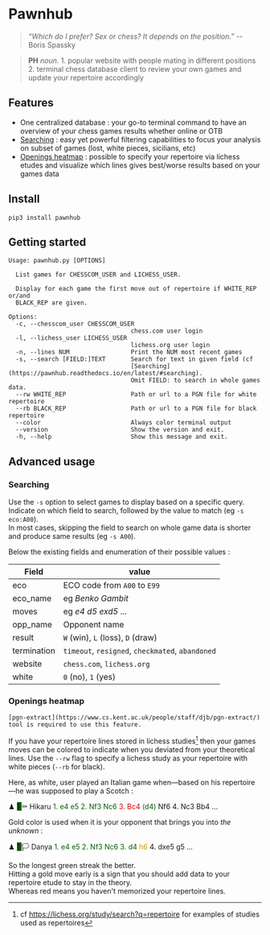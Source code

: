 # Pawnhub

> _“Which do I prefer? Sex or chess? It depends on the position.”_ -- Boris Spassky

> **PH** *noun.* 1. popular website with people mating in different positions 2. terminal chess database client to review your own games and update your repertoire accordingly

## Features

- One centralized database : your go-to terminal command to have an overview of your chess games results whether online or OTB
- [Searching](https://pawnhub.readthedocs.io/en/latest/index.html#searching) : easy yet powerful filtering capabilities to focus your analysis on subset of games (lost, white pieces, sicilians, etc)
- [Openings heatmap](https://pawnhub.readthedocs.io/en/latest/index.html#openings-heatmap) : possible to specify your repertoire via lichess etudes and visualize which lines gives best/worse results based on your games data

## Install

`pip3 install pawnhub`


## Getting started

```text
Usage: pawnhub.py [OPTIONS]

  List games for CHESSCOM_USER and LICHESS_USER.

  Display for each game the first move out of repertoire if WHITE_REP or/and
  BLACK_REP are given.

Options:
  -c, --chesscom_user CHESSCOM_USER
                                  chess.com user login
  -l, --lichess_user LICHESS_USER
                                  lichess.org user login
  -n, --lines NUM                 Print the NUM most recent games
  -s, --search [FIELD:]TEXT       Search for text in given field (cf
                                  [Searching](https://pawnhub.readthedocs.io/en/latest/#searching).
                                  Omit FIELD: to search in whole games data.
  --rw WHITE_REP                  Path or url to a PGN file for white repertoire
  --rb BLACK_REP                  Path or url to a PGN file for black repertoire
  --color                         Always color terminal output
  --version                       Show the version and exit.
  -h, --help                      Show this message and exit.
```

## Advanced usage

### Searching

Use the `-s` option to select games to display based on a specific query.
Indicate on which field to search, followed by the value to match (eg `-s eco:A00`).  
In most cases, skipping the field to search on whole game data is shorter and produce same results (eg `-s A00`).

Below the existing fields and enumeration of their possible values :

| Field       | value                                              |
| ---         | ---                                                |
| eco         | ECO code from `A00` to `E99`                       |
| eco_name    | eg _Benko Gambit_                                  |
| moves       | eg _e4 d5 exd5_ ...                                |
| opp_name    | Opponent name                                      |
| result      | `W` (win), `L` (loss), `D` (draw)                  |
| termination | `timeout`, `resigned`, `checkmated`, `abandoned`   |
| website     | `chess.com`, `lichess.org`                         |
| white       | `0` (no), `1` (yes)                                |

### Openings heatmap

```{note}
[pgn-extract](https://www.cs.kent.ac.uk/people/staff/djb/pgn-extract/) tool is required to use this feature.
```

If you have your repertoire lines stored in lichess studies[^lichess-study] then your games moves can be colored to indicate when you deviated from your
theoretical lines.
Use the `--rw` flag to specify a lichess study as your repertoire with white pieces
(`--rb` for black).  

Here, as white, user played an Italian game when—based on his repertoire—he was supposed to play a Scotch :

<div class="term-container"> ♟ <span style="background-color: #005F00;"> 1 </span> ⚰️   Hikaru      <span style="color: #005F00;">1. e4 e5 2. Nf3 Nc6 </span><span style="color: #CC0002;">3. Bc4</span><span style="color: #005F00;"> (d4)</span> Nf6 4. Nc3 Bb4 ...</div>


Gold color is used when it is your opponent that brings you into _the unknown_ :

<div class="term-container"> ♟ <span style="background-color: #005F00;"> 1 </span> 🏳    Danya      <span style="color: #005F00;">1. e4 e5 2. Nf3 Nc6 3. d4</span></span> <span style="color: #C4A000;">h6</span> 4. dxe5 g5 ...</div>


So the longest green streak the better.  
Hitting a gold move early is a sign that you should add data to your repertoire etude to stay in the theory.  
Whereas red means you haven't memorized your repertoire lines.


[^lichess-study]: cf https://lichess.org/study/search?q=repertoire for examples of studies used as repertoires
